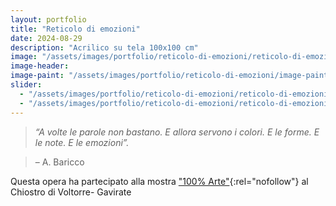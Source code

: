 ```yaml
---
layout: portfolio
title: "Reticolo di emozioni"
date: 2024-08-29
description: "Acrilico su tela 100x100 cm"
image: "/assets/images/portfolio/reticolo-di-emozioni/reticolo-di-emozioni-v1.jpg"
image-header:
image-paint: "/assets/images/portfolio/reticolo-di-emozioni/image-paint-reticolo-di-emozioni-v1.jpg"
slider:
  - "/assets/images/portfolio/reticolo-di-emozioni/reticolo-di-emozioni-slide-1.jpg"
  - "/assets/images/portfolio/reticolo-di-emozioni/reticolo-di-emozioni-slide-2.jpg"
---
```


> _“A volte le parole non bastano. E allora servono i colori. E le forme. E le note. E le emozioni”._  

> – A. Baricco             


Questa opera ha partecipato alla mostra ["100% Arte"](https://www.prealpina.it/pages/gavirate-100-arte-al-chiostro-di-voltorre-342143.html){:rel="nofollow"} al Chiostro di Voltorre- Gavirate

